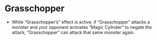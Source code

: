 # Grasschopper

*   While “Grasschopper’s” effect is active, if “Grasschopper” attacks a monster and your opponent activates “Magic Cylinder” to negate the attack, “Grasschopper” can attack that same monster again.
